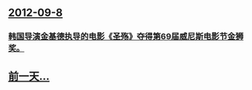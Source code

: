 ## [2012-09-8](/zh/news/2012/09/8/index.md)

### [ 韩国导演金基德执导的电影《圣殇》夺得第69届威尼斯电影节金狮奖。](/zh/news/2012/09/8/韩国导演金基德执导的电影-圣殇-夺得第69届威尼斯电影节金狮奖.md)
## [前一天...](/zh/news/2012/09/7/index.md)

